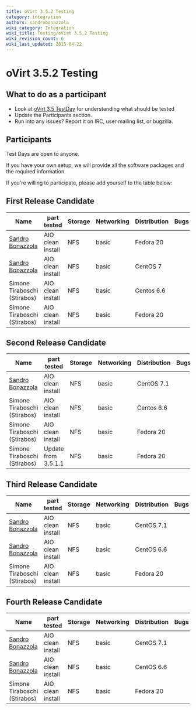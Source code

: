 ```yaml
---
title: oVirt 3.5.2 Testing
category: integration
authors: sandrobonazzola
wiki_category: Integration
wiki_title: Testing/oVirt 3.5.2 Testing
wiki_revision_count: 6
wiki_last_updated: 2015-04-22
---
```


# oVirt 3.5.2 Testing

## What to do as a participant

*   Look at [oVirt 3.5 TestDay](/develop/release-management/releases/3.5/testday/) for understanding what should be tested
*   Update the Participants section.
*   Run into any issues? Report it on IRC, user mailing list, or bugzilla.

## Participants

Test Days are open to anyone.

If you have your own setup, we will provide all the software packages and the required information.

If you're willing to participate, please add yourself to the table below:

## First Release Candidate

| Name                                               | part tested       | Storage | Networking | Distribution | Bugs |
|----------------------------------------------------|-------------------|---------|------------|--------------|------|
| [Sandro Bonazzola](https://github.com/sandrobonazzola) | AIO clean install | NFS     | basic      | Fedora 20    |      |
| [Sandro Bonazzola](https://github.com/sandrobonazzola) | AIO clean install | NFS     | basic      | CentOS 7     |      |
| Simone Tiraboschi (Stirabos)      | AIO clean install | NFS     | basic      | Centos 6.6   |      |
| Simone Tiraboschi (Stirabos)      | AIO clean install | NFS     | basic      | Fedora 20    |      |

## Second Release Candidate

| Name                                               | part tested         | Storage | Networking | Distribution | Bugs |
|----------------------------------------------------|---------------------|---------|------------|--------------|------|
| [Sandro Bonazzola](https://github.com/sandrobonazzola) | AIO clean install   | NFS     | basic      | CentOS 7.1   |      |
| Simone Tiraboschi (Stirabos)      | AIO clean install   | NFS     | basic      | Centos 6.6   |      |
| Simone Tiraboschi (Stirabos)      | AIO clean install   | NFS     | basic      | Fedora 20    |      |
| Simone Tiraboschi (Stirabos)      | Update from 3.5.1.1 | NFS     | basic      | Fedora 20    |      |

## Third Release Candidate

| Name                                               | part tested       | Storage | Networking | Distribution | Bugs |
|----------------------------------------------------|-------------------|---------|------------|--------------|------|
| [Sandro Bonazzola](https://github.com/sandrobonazzola) | AIO clean install | NFS     | basic      | CentOS 7.1   |      |
| [Sandro Bonazzola](https://github.com/sandrobonazzola) | AIO clean install | NFS     | basic      | CentOS 6.6   |      |
| Simone Tiraboschi (Stirabos)      | AIO clean install | NFS     | basic      | Fedora 20    |      |

## Fourth Release Candidate

| Name                                               | part tested       | Storage | Networking | Distribution | Bugs |
|----------------------------------------------------|-------------------|---------|------------|--------------|------|
| [Sandro Bonazzola](https://github.com/sandrobonazzola) | AIO clean install | NFS     | basic      | CentOS 7.1   |      |
| [Sandro Bonazzola](https://github.com/sandrobonazzola) | AIO clean install | NFS     | basic      | CentOS 6.6   |      |
| Simone Tiraboschi (Stirabos)      | AIO clean install | NFS     | basic      | Fedora 20    |      |

